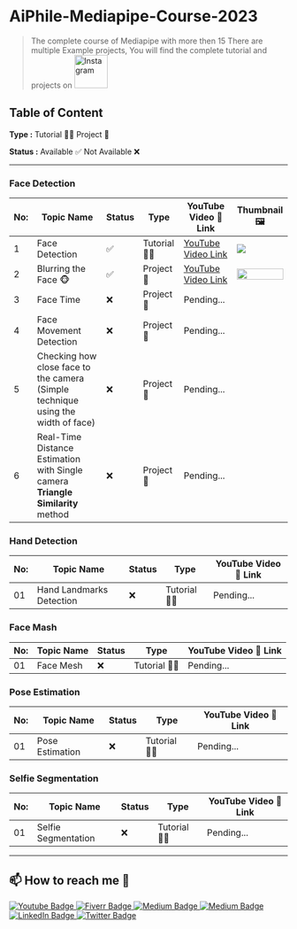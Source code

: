 # AiPhile-Mediapipe-Course-2023
>The complete course of Mediapipe with more then 15
 There are multiple Example projects, You will find the complete tutorial and projects on   <a href="https://www.youtube.com/c/aiphile"><img alt="Instagram" src="https://img.shields.io/badge/YouTube-red?style=for-the-badge&logo=youtube&logoColor=white"  width="60"> </a> 

## **Table of Content**

**Type :** Tutorial 👨‍🏫 Project 🚧

**Status :** Available ✅ Not Available ❌

---
### Face Detection
|No: | Topic Name| Status | Type | YouTube Video 🎥 Link| Thumbnail 🖼️|
-----|-----------|--------|------|----------------------|----|
|1| Face Detection | ✅| Tutorial 👨‍🏫 | [YouTube Video Link](https://youtu.be/FsVAvgR9ifY) | <img src="https://i9.ytimg.com/vi/E91EjA4nkKg/maxresdefault.jpg">  |
|2| Blurring the Face 🐵 | ✅ |Project 🚧| [YouTube Video Link](https://youtu.be/E91EjA4nkKg)|  <img src="https://i9.ytimg.com/vi/E91EjA4nkKg/maxresdefault.jpg" height="100%">  | 
|3| Face Time | ❌|Project 🚧| Pending...| |
|4| Face Movement Detection | ❌|Project 🚧| Pending...| | 
|5| Checking how close face to the camera (Simple technique using the width of face) | ❌|Project 🚧| Pending...| | 
|6| Real-Time Distance Estimation with Single camera  **Triangle Similarity** method | ❌|Project 🚧| Pending...| |

### Hand Detection
|No: | Topic Name| Status | Type | YouTube Video 🎥 Link|
-----|-----------|--------|------|----------------------|
|01| Hand Landmarks Detection  | ❌| Tutorial 👨‍🏫 | Pending... | 

### Face Mash 
|No: | Topic Name| Status | Type | YouTube Video 🎥 Link|
-----|-----------|--------|------|----------------------|
|01| Face Mesh  | ❌| Tutorial 👨‍🏫 | Pending... | 

### Pose Estimation
|No: | Topic Name| Status | Type | YouTube Video 🎥 Link|
-----|-----------|--------|------|----------------------|
|01| Pose Estimation  | ❌| Tutorial 👨‍🏫 | Pending... | 
### Selfie Segmentation 
|No: | Topic Name| Status | Type | YouTube Video 🎥 Link|
-----|-----------|--------|------|----------------------|
|01| Selfie Segmentation  | ❌| Tutorial 👨‍🏫 | Pending... | 

---
## 📫 How to reach me :call_me_hand:
 
   <div id="badges">

 <!-- Youtube Badge -->
  <a href="https://www.youtube.com/c/aiphile">
    <img src="https://img.shields.io/badge/YouTube-red?style=for-the-badge&logo=youtube&logoColor=white" alt="Youtube Badge"/>
  </a>

<!-- Fiverr Badge -->
   <a href="https://www.fiverr.com/aiphile">
    <img src="https://img.shields.io/badge/Fiverr-fiverr?style=for-the-badge&logo=Fiverr&logoColor=black" alt="Fiverr Badge"/>
  </a>
<!-- Instagram Badge  -->
  <a href="https://www.instagram.com/aiphile17">
    <img src="https://img.shields.io/badge/Instagram-purple?style=for-the-badge&logo=Instagram&logoColor=white" alt="Medium Badge"/>

<!-- Medium Badge  -->
  <a href="https://medium.com/@aiphile">
    <img src="https://img.shields.io/badge/Medium-black?style=for-the-badge&logo=Medium&logoColor=white" alt="Medium Badge"/>
  </a>

<!-- LinkedIn Badge -->
  <a href="https://www.linkedin.com/company/aiphile">
    <img src="https://img.shields.io/badge/LinkedIn-blue?style=for-the-badge&logo=linkedin&logoColor=white" alt="LinkedIn Badge"/>
  </a>

  <!-- Twitter Badge  -->
  <a href="https://twitter.com/ai_phile">
    <img src="https://img.shields.io/badge/Twitter-blue?style=for-the-badge&logo=twitter&logoColor=white" alt="Twitter Badge"/>
  </a>

  <!-- Face book badge  -->
  <!-- <a href="your-twitter-URL">
    <img src="https://img.shields.io/badge/Facebook-blue?style=for-the-badge&logo=Facebook&logoColor=white" alt="Facebook Badge"/>
  </a> -->




 
</div>